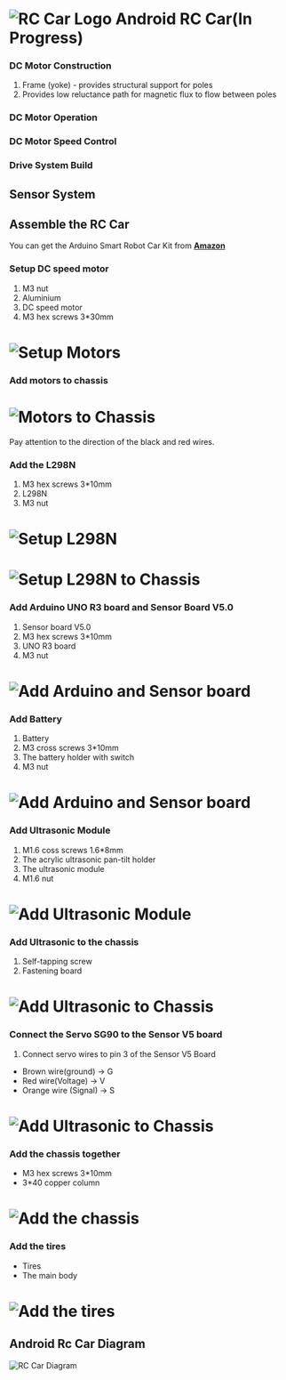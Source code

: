 # ![RC Car Logo](https://github.com/fouliex/AndroidRcCar/blob/master/resources/images/RobotCarLogo.jpg) Android RC Car(In Progress)


### DC Motor Construction
1. Frame (yoke) - provides structural support for poles
2. Provides low reluctance path for magnetic flux to flow between poles

### DC Motor Operation
### DC Motor Speed Control
### Drive System Build

## Sensor System


## Assemble the RC Car
You can get the Arduino Smart Robot Car Kit from [**Amazon**](https://www.amazon.com/gp/product/B01DPH0SWY/ref=oh_aui_detailpage_o00_s00?ie=UTF8&psc=1)
### Setup DC speed motor
1. M3 nut
2. Aluminium
3. DC  speed motor
4. M3 hex screws 3*30mm

# ![Setup Motors](https://github.com/fouliex/AndroidRcCar/blob/master/resources/images/SetupMotors.JPG)
### Add motors to chassis
# ![Motors to Chassis](https://github.com/fouliex/AndroidRcCar/blob/master/resources/images/MotorToChassis.JPG)
Pay attention to the direction of the black and red wires.
### Add the L298N
1. M3 hex screws 3*10mm
2. L298N
3. M3 nut
# ![Setup L298N](https://github.com/fouliex/AndroidRcCar/blob/master/resources/images/SetupL298N.JPG)
# ![Setup L298N to Chassis](https://github.com/fouliex/AndroidRcCar/blob/master/resources/images/SetupL298NToChassis.JPG)
### Add Arduino UNO R3 board and Sensor Board V5.0
1. Sensor board V5.0
2. M3 hex screws 3*10mm
3. UNO R3 board
4. M3 nut

# ![Add Arduino and Sensor board](https://github.com/fouliex/AndroidRcCar/blob/master/resources/images/AddArdionoAndSensorBoard.JPG)

### Add Battery
1. Battery
2. M3 cross screws 3*10mm
3. The battery holder with switch
4. M3 nut
# ![Add Arduino and Sensor board](https://github.com/fouliex/AndroidRcCar/blob/master/resources/images/BatteryHolderToChassis.JPG)

### Add Ultrasonic Module
1. M1.6 coss screws 1.6*8mm
2. The acrylic ultrasonic pan-tilt holder
3. The ultrasonic module
4. M1.6 nut

# ![Add Ultrasonic Module](https://github.com/fouliex/AndroidRcCar/blob/master/resources/images/UlrasonicModule.JPG)

### Add Ultrasonic to the chassis
1. Self-tapping screw
2. Fastening board

# ![Add Ultrasonic to Chassis](https://github.com/fouliex/AndroidRcCar/blob/master/resources/images/AddUltrasonicToChassis.JPG)

### Connect the Servo SG90 to the Sensor V5 board
1. Connect servo wires to pin 3 of the Sensor V5 Board
* Brown wire(ground) -> G
* Red wire(Voltage) -> V
* Orange wire (Signal) -> S

# ![Add Ultrasonic to Chassis](https://github.com/fouliex/AndroidRcCar/blob/master/resources/images/ServoToSensorBoard.JPG)
 
### Add the chassis together
* M3 hex screws 3*10mm
* 3*40 copper column 
# ![Add the chassis](https://github.com/fouliex/AndroidRcCar/blob/master/resources/images/AddChassis.JPG)

### Add the tires
* Tires
* The main body

# ![Add the tires](https://github.com/fouliex/AndroidRcCar/blob/master/resources/images/AddTheTires.JPG)

## Android Rc Car Diagram
![RC Car Diagram](https://github.com/fouliex/AndroidRcCar/blob/master/resources/images/RCCarDiagram.PNG)
